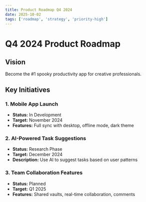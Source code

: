 ```yaml
---
title: Product Roadmap Q4 2024
date: 2025-10-02
tags: ['roadmap', 'strategy', 'priority-high']
---
```


# Q4 2024 Product Roadmap

## Vision
Become the #1 spooky productivity app for creative professionals.

## Key Initiatives

### 1. Mobile App Launch
- **Status:** In Development
- **Target:** November 2024
- **Features:** Full sync with desktop, offline mode, dark theme

### 2. AI-Powered Task Suggestions
- **Status:** Research Phase
- **Target:** December 2024  
- **Description:** Use AI to suggest tasks based on user patterns

### 3. Team Collaboration Features
- **Status:** Planned
- **Target:** Q1 2025
- **Features:** Shared vaults, real-time collaboration, comments
